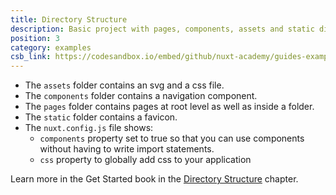 ```yaml
---
title: Directory Structure
description: Basic project with pages, components, assets and static directory as well as the nuxt.config and package.json files.
position: 3
category: examples
csb_link: https://codesandbox.io/embed/github/nuxt-academy/guides-examples/tree/master/01_get_started/03_directory_structure?
---
```


<example-intro></example-intro>

- The `assets` folder contains an svg and a css file.
- The `components` folder contains a navigation component.
- The `pages` folder contains pages at root level as well as inside a folder.
- The `static` folder contains a favicon.
- The `nuxt.config.js` file shows:
  - `components` property set to true so that you can use components without having to write import statements.
  - `css` property to globally add css to your application

<base-alert type="next">

Learn more in the Get Started book in the [Directory Structure](/guides/get-started/directory-structure) chapter.

</base-alert>

<code-sandbox :src="csb_link"></code-sandbox>
